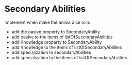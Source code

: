# Secondary Abilities
Implement when make the anima dice rolls
* add the pasive property to SecondaryAbility
* add pasive to the items of listOfSecondaryAbilities
* add Knowledge property to SecondaryAbility
* add Knowledge to the items of listOfSecondaryAbilities
* add specialization to secondaryAbilities
* add specialization to the items of listOfSecondaryAbilities


